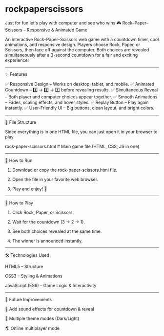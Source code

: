# rockpaperscissors
Just for fun let's play with computer and see who wins
🎮 Rock–Paper–Scissors – Responsive & Animated Game

An interactive Rock–Paper–Scissors web game with a countdown timer, cool animations, and responsive design.
Players choose Rock, Paper, or Scissors, then face off against the computer. Both choices are revealed simultaneously after a 3-second countdown for a fair and exciting experience!


---

✨ Features

✅ Responsive Design – Works on desktop, tablet, and mobile.
✅ Animated Countdown – 3️⃣ → 2️⃣ → 1️⃣ before revealing results.
✅ Simultaneous Reveal – Both player and computer choices appear together.
✅ Smooth Animations – Fades, scaling effects, and hover styles.
✅ Replay Button – Play again instantly.
✅ User-Friendly UI – Big buttons, clean layout, and bright colors.


---

📂 File Structure

Since everything is in one HTML file, you can just open it in your browser to play.

rock-paper-scissors.html   # Main game file (HTML, CSS, JS in one)


---

🚀 How to Run

1. Download or copy the rock-paper-scissors.html file.


2. Open the file in your favorite web browser.


3. Play and enjoy! 🎉




---

🎯 How to Play

1. Click Rock, Paper, or Scissors.


2. Wait for the countdown (3 → 2 → 1).


3. See both choices revealed at the same time.


4. The winner is announced instantly.




---

🛠 Technologies Used

HTML5 – Structure

CSS3 – Styling & Animations

JavaScript (ES6) – Game Logic & Interactivity



---

📌 Future Improvements

🎵 Add sound effects for countdown & reveal

🎨 Multiple theme modes (Dark/Light)

🌎 Online multiplayer mode
